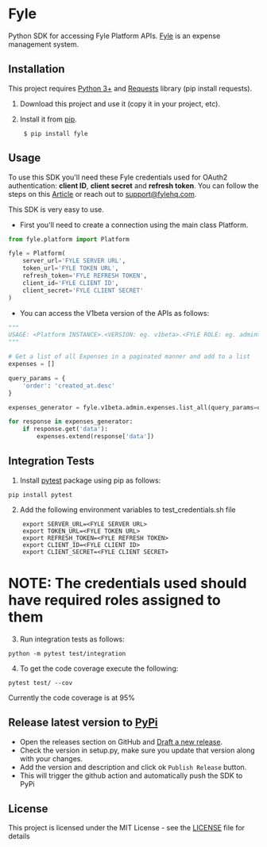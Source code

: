 # Fyle

Python SDK for accessing Fyle Platform APIs. [Fyle](https://www.fylehq.com/) is an expense management system.

## Installation

This project requires [Python 3+](https://www.python.org/downloads/) and [Requests](https://pypi.org/project/requests/) library (pip install requests).

1. Download this project and use it (copy it in your project, etc).
2. Install it from [pip](https://pypi.org).
        
        $ pip install fyle

## Usage

To use this SDK you'll need these Fyle credentials used for OAuth2 authentication: **client ID**, **client secret** and **refresh token**. You can follow the steps on this [Article](https://help.fylehq.com/en/articles/3045578-integrating-with-fyle) or reach out to support@fylehq.com.

This SDK is very easy to use.
* First you'll need to create a connection using the main class Platform.
```python
from fyle.platform import Platform

fyle = Platform(
    server_url='FYLE SERVER URL',
    token_url='FYLE TOKEN URL',
    refresh_token='FYLE REFRESH TOKEN',
    client_id='FYLE CLIENT ID',
    client_secret='FYLE CLIENT SECRET'
)
```

*  You can access the V1beta version of the APIs as follows:
```python
"""
USAGE: <Platform INSTANCE>.<VERSION: eg. v1beta>.<FYLE ROLE: eg. admin>.<API_NAME: eg. expenses>.<API_METHOD: eg. get>(<PARAMETERS>)
"""

# Get a list of all Expenses in a paginated manner and add to a list
expenses = []

query_params = {
    'order': 'created_at.desc'
}

expenses_generator = fyle.v1beta.admin.expenses.list_all(query_params=query_params)

for response in expenses_generator:
    if response.get('data'):
        expenses.extend(response['data'])

```

## Integration Tests

1. Install [pytest](https://pypi.org/project/pytest/) package using pip as follows:

```
pip install pytest
```

2. Add the following environment variables to test_credentials.sh file

```
    export SERVER_URL=<FYLE SERVER URL>
    export TOKEN_URL=<FYLE TOKEN URL>
    export REFRESH_TOKEN=<FYLE REFRESH TOKEN>
    export CLIENT_ID=<FYLE CLIENT ID>
    export CLIENT_SECRET=<FYLE CLIENT SECRET>
```
# NOTE: The credentials used should have required roles assigned to them

3. Run integration tests as follows:

```
python -m pytest test/integration
```
4. To get the code coverage execute the following:

```
pytest test/ --cov
```
Currently the code coverage is at 95%

## Release latest version to [PyPi](https://pypi.org/project/fyle/)

* Open the releases section on GitHub and [Draft a new release](https://github.com/fylein/fyle-platform-sdk-py/releases/new).
* Check the version in setup.py, make sure you update that version along with your changes.
* Add the version and description and click ok `Publish Release` button.
* This will trigger the github action and automatically push the SDK to PyPi

## License

This project is licensed under the MIT License - see the [LICENSE](LICENSE) file for details
